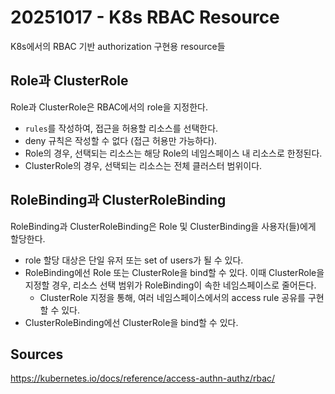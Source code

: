 # 20251017 - K8s RBAC Resource

K8s에서의 RBAC 기반 authorization 구현용 resource들

## Role과 ClusterRole

Role과 ClusterRole은 RBAC에서의 role을 지정한다.

- `rules`를 작성하여, 접근을 허용할 리소스를 선택한다.
- deny 규칙은 작성할 수 없다 (접근 허용만 가능하다).
- Role의 경우, 선택되는 리소스는 해당 Role의 네임스페이스 내 리소스로 한정된다.
- ClusterRole의 경우, 선택되는 리소스는 전체 클러스터 범위이다.

## RoleBinding과 ClusterRoleBinding

RoleBinding과 ClusterRoleBinding은 Role 및 ClusterBinding을 사용자(들)에게 할당한다.

- role 할당 대상은 단일 유저 또는 set of users가 될 수 있다.
- RoleBinding에선 Role 또는 ClusterRole을 bind할 수 있다.
  이때 ClusterRole을 지정할 경우, 리소스 선택 범위가 RoleBinding이 속한 네임스페이스로 줄어든다.
  - ClusterRole 지정을 통해, 여러 네임스페이스에서의 access rule 공유를 구현할 수 있다.
- ClusterRoleBinding에선 ClusterRole을 bind할 수 있다.

## Sources

<https://kubernetes.io/docs/reference/access-authn-authz/rbac/>
